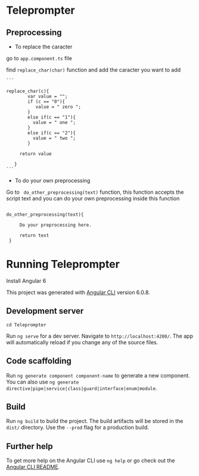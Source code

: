 # Teleprompter


## Preprocessing

- To replace the caracter

go to ```app.component.ts``` file

find ```replace_char(char)``` function and add the caracter you want to add 

    ```
    
    replace_char(c){
            var value = "";
		    if (c == "0"){
		       value = " zero ";
		    }
		    else if(c == "1"){
		      value = " one ";
		    }
		    else if(c == "2"){
		      value = " two ";
		    }

         return value

       }
    ```
- To do your own preprocessing 

Go to ``` do_other_preprocessing(text)```  function, this function accepts the script text and you can do your own preprocessing inside this function
 

 ``` 

 do_other_preprocessing(text){
     
      Do your preprocessing here.
      
      return text
  }

  ```

# Running Teleprompter 

Install Angular 6

This project was generated with [Angular CLI](https://github.com/angular/angular-cli) version 6.0.8.

## Development server

``` cd Teleprompter ```

Run `ng serve` for a dev server. Navigate to `http://localhost:4200/`. The app will automatically reload if you change any of the source files.

## Code scaffolding

Run `ng generate component component-name` to generate a new component. You can also use `ng generate directive|pipe|service|class|guard|interface|enum|module`.

## Build

Run `ng build` to build the project. The build artifacts will be stored in the `dist/` directory. Use the `--prod` flag for a production build.



## Further help

To get more help on the Angular CLI use `ng help` or go check out the [Angular CLI README](https://github.com/angular/angular-cli/blob/master/README.md).
